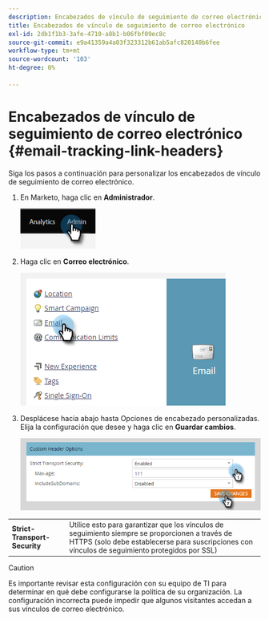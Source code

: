 ```yaml
---
description: Encabezados de vínculo de seguimiento de correo electrónico - Documentos de Marketo - Documentación del producto
title: Encabezados de vínculo de seguimiento de correo electrónico
exl-id: 2db1f1b3-3afe-4710-a8b1-b06fbf09ec8c
source-git-commit: e9a41359a4a03f323312b61ab5afc820140b6fee
workflow-type: tm+mt
source-wordcount: '103'
ht-degree: 0%

---
```


# Encabezados de vínculo de seguimiento de correo electrónico {#email-tracking-link-headers}

Siga los pasos a continuación para personalizar los encabezados de vínculo de seguimiento de correo electrónico.

1. En Marketo, haga clic en **Administrador**.

   ![](assets/email-tracking-link-headers-1.png)

1. Haga clic en **Correo electrónico**.

   ![](assets/email-tracking-link-headers-2.png)

1. Desplácese hacia abajo hasta Opciones de encabezado personalizadas. Elija la configuración que desee y haga clic en **Guardar cambios**.

   ![](assets/email-tracking-link-headers-3.png)

<table>
 <tr>
  <td><strong>Strict-Transport-Security</strong></td>
  <td>Utilice esto para garantizar que los vínculos de seguimiento siempre se proporcionen a través de HTTPS (solo debe establecerse para suscripciones con vínculos de seguimiento protegidos por SSL)</td>
 </tr>
</table>

>[!CAUTION]
>
>Es importante revisar esta configuración con su equipo de TI para determinar en qué debe configurarse la política de su organización. La configuración incorrecta puede impedir que algunos visitantes accedan a sus vínculos de correo electrónico.
